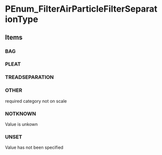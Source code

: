 # PEnum_FilterAirParticleFilterSeparationType

## Items

### BAG


### PLEAT


### TREADSEPARATION


### OTHER
required category not on scale

### NOTKNOWN
Value is unkown

### UNSET
Value has not been specified
